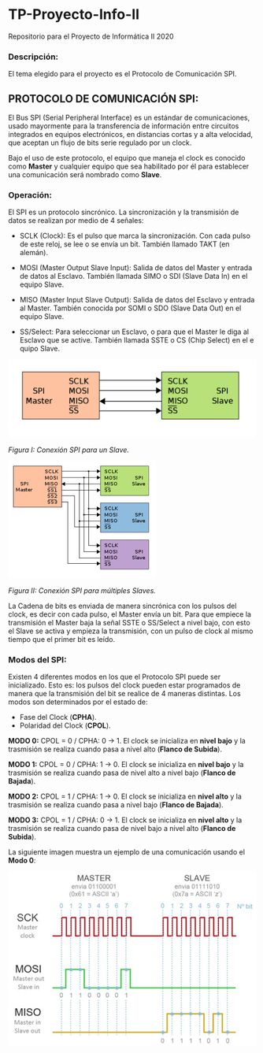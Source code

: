 # TP-Proyecto-Info-II
Repositorio para el Proyecto de Informática II 2020

### Descripción:
El tema elegido para el proyecto es el Protocolo de Comunicación SPI.

## **PROTOCOLO DE COMUNICACIÓN SPI:**

El Bus SPI (Serial Peripheral Interface) es un estándar de comunicaciones, usado mayormente para la transferencia de información entre circuitos integrados en equipos electrónicos, en distancias cortas y a alta velocidad, que aceptan un flujo de bits serie regulado por un clock.

Bajo el uso de este protocolo, el equipo que maneja el clock es conocido como **Master** y cualquier equipo que sea habilitado por él para establecer una comunicación será nombrado como **Slave**.

### **Operación:**

El SPI es un protocolo sincrónico. La sincronización y la transmisión de datos se realizan por medio de 4 señales:

* SCLK (Clock): Es el pulso que marca la sincronización. Con cada pulso de este reloj, se lee o se envía un bit. También llamado TAKT (en alemán).

* MOSI (Master Output Slave Input): Salida de datos del Master y entrada de datos al Esclavo. También llamada SIMO o SDI (Slave Data In) en el equipo Slave.

* MISO (Master Input Slave Output): Salida de datos del Esclavo y entrada al Master. También conocida por SOMI o SDO (Slave Data Out) en el equipo Slave.

* SS/Select: Para seleccionar un Esclavo, o para que el Master le diga al Esclavo que se active. También llamada SSTE o CS (Chip Select) en el e	quipo Slave.

![SPI con un Slave](https://github.com/AleEirea97/TP-Proyecto-Info-II/blob/master/img/SPI_1slave.png)

*Figura I: Conexión SPI para un Slave.*

![SPI con múltiples Slaves](https://github.com/AleEirea97/TP-Proyecto-Info-II/blob/master/img/SPI_3slave.png)

*Figura II: Conexión SPI para múltiples Slaves.*

La Cadena de bits es enviada de manera sincrónica con los pulsos del clock, es decir con cada pulso, el Master envía un bit. Para que empiece la transmisión el Master baja la señal SSTE o SS/Select a nivel bajo, con esto el Slave se activa y empieza la transmisión, con un pulso de clock al mismo tiempo que el primer bit es leído.

### **Modos del SPI:**

Existen 4 diferentes modos en los que el Protocolo SPI puede ser inicializado. Esto es: los pulsos del clock pueden estar programados de manera que la transmisión del bit se realice de 4 maneras distintas. Los modos son determinados por el estado de:

* Fase del Clock (**CPHA**).
* Polaridad del Clock (**CPOL**).

**MODO 0:** CPOL = 0 / CPHA: 0 -> 1.
El clock se inicializa en **nivel bajo** y la trasmisión se realiza cuando pasa a nivel alto (**Flanco de Subida**).

**MODO 1:**	CPOL = 0 / CPHA: 1 -> 0.
	El clock se inicializa en **nivel bajo** y la trasmisión se realiza cuando pasa de nivel alto a nivel bajo (**Flanco de Bajada**).

**MODO 2:**	CPOL = 1 / CPHA: 1 -> 0.
	El clock se inicializa en **nivel alto** y la trasmisión se realiza cuando pasa a nivel bajo (**Flanco de Bajada**).

**MODO 3:**	CPOL = 1 / CPHA: 0 -> 1.
	El clock se inicializa en **nivel alto** y la trasmisión se realiza cuando pasa de nivel bajo a nivel alto (**Flanco de Subida**).

  La siguiente imagen muestra un ejemplo de una comunicación usando el **Modo 0**:

  ![Ejemplo de Comunicación](https://github.com/AleEirea97/TP-Proyecto-Info-II/blob/master/img/ej_comm.png)
